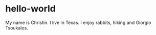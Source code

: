 # hello-world

My name is Christin. I live in Texas. I enjoy rabbits, hiking and Giorgio Tsoukalos.
